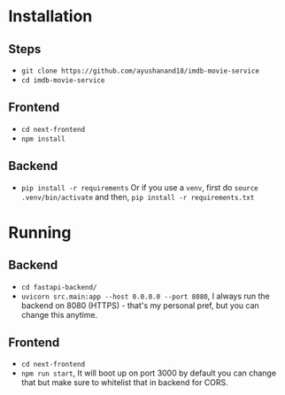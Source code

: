 # Installation

## Steps
* `git clone https://github.com/ayushanand18/imdb-movie-service`
* `cd imdb-movie-service`

## Frontend
* `cd next-frontend`
* `npm install`

## Backend
* `pip install -r requirements`
    Or if you use a `venv`, first do `source .venv/bin/activate` and then, `pip install -r requirements.txt`

# Running
## Backend
* `cd fastapi-backend/`
* `uvicorn src.main:app --host 0.0.0.0 --port 8080`, I always run the backend on 8080 (HTTPS) - that's my personal pref, but you can change this anytime.

## Frontend
* `cd next-frontend`
* `npm run start`, It will boot up on port 3000 by default you can change that but make sure to whitelist that in backend for CORS.